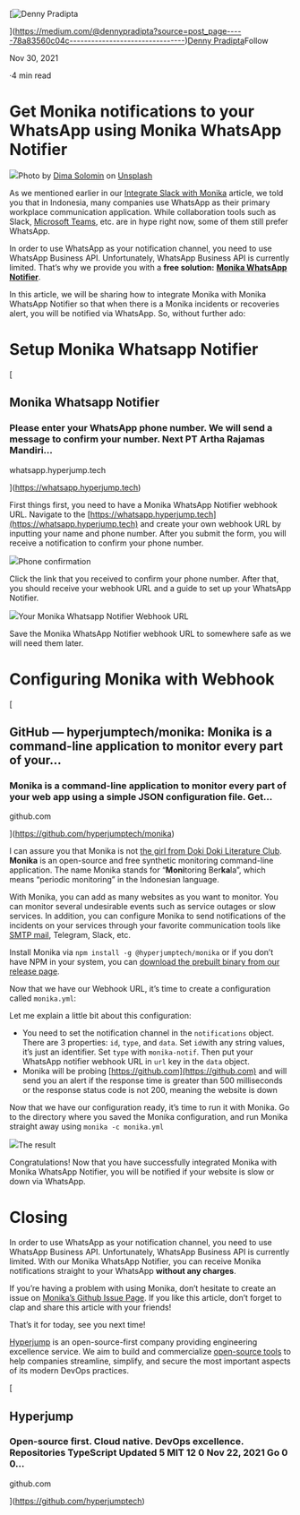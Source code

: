 [![Denny Pradipta](https://miro.medium.com/fit/c/48/48/1*xMyd0j43HlsG8Iots4I1ig.jpeg)

](https://medium.com/@dennypradipta?source=post_page-----78a83560c04c--------------------------------)[Denny Pradipta](https://medium.com/@dennypradipta?source=post_page-----78a83560c04c--------------------------------)Follow

Nov 30, 2021

·4 min read

# Get Monika notifications to your WhatsApp using Monika WhatsApp Notifier

![](https://miro.medium.com/max/1400/0*6dHnlfk8uK2egusE)Photo by [Dima Solomin](https://unsplash.com/@solomin_d?utm_source=medium&utm_medium=referral) on [Unsplash](https://unsplash.com?utm_source=medium&utm_medium=referral)

As we mentioned earlier in our [Integrate Slack with Monika](https://medium.com/hyperjump-tech/integrate-monika-with-your-slack-channels-to-receive-monika-notifications-using-incoming-webhook-9ed13e5a910e) article, we told you that in Indonesia, many companies use WhatsApp as their primary workplace communication application. While collaboration tools such as Slack, [Microsoft Teams](https://medium.com/hyperjump-tech/integrate-monika-with-microsoft-teams-get-notifications-straight-to-your-channels-using-incoming-3292147d6758), etc. are in hype right now, some of them still prefer WhatsApp.

In order to use WhatsApp as your notification channel, you need to use WhatsApp Business API. Unfortunately, WhatsApp Business API is currently limited. That’s why we provide you with a **free solution:** [**Monika WhatsApp Notifier**](https://whatsapp.hyperjump.tech/).

In this article, we will be sharing how to integrate Monika with Monika WhatsApp Notifier so that when there is a Monika incidents or recoveries alert, you will be notified via WhatsApp. So, without further ado:

# Setup Monika Whatsapp Notifier

[

## Monika Whatsapp Notifier

### Please enter your WhatsApp phone number. We will send a message to confirm your number. Next PT Artha Rajamas Mandiri…

whatsapp.hyperjump.tech

](https://whatsapp.hyperjump.tech)

First things first, you need to have a Monika WhatsApp Notifier webhook URL. Navigate to the [https://whatsapp.hyperjump.tech](https://whatsapp.hyperjump.tech) and create your own webhook URL by inputting your name and phone number. After you submit the form, you will receive a notification to confirm your phone number.

![](https://miro.medium.com/max/962/1*So_BtEM7KNmimTYjWNqu5w.png)Phone confirmation

Click the link that you received to confirm your phone number. After that, you should receive your webhook URL and a guide to set up your WhatsApp Notifier.

![](https://miro.medium.com/max/962/1*Le0rDvF8uZF4542Gr_y8wg.png)Your Monika Whatsapp Notifier Webhook URL

Save the Monika WhatsApp Notifier webhook URL to somewhere safe as we will need them later.

# Configuring Monika with Webhook

[

## GitHub — hyperjumptech/monika: Monika is a command-line application to monitor every part of your…

### Monika is a command-line application to monitor every part of your web app using a simple JSON configuration file. Get…

github.com

](https://github.com/hyperjumptech/monika)

I can assure you that Monika is not [the girl from Doki Doki Literature Club](<https://doki-doki-literature-club.fandom.com/wiki/Monika_(DDLC)>). **Monika** is an open-source and free synthetic monitoring command-line application. The name Monika stands for “**Moni**toring Ber**ka**la”, which means “periodic monitoring” in the Indonesian language.

With Monika, you can add as many websites as you want to monitor. You can monitor several undesirable events such as service outages or slow services. In addition, you can configure Monika to send notifications of the incidents on your services through your favorite communication tools like [SMTP mail](https://medium.com/hyperjump-tech/get-notified-by-e-mail-when-your-website-is-down-using-monika-a-guide-to-smtp-notification-channel-91dfcbed2bf8), Telegram, Slack, etc.

Install Monika via `npm install -g @hyperjumptech/monika` or if you don’t have NPM in your system, you can [download the prebuilt binary from our release page](https://github.com/hyperjumptech/monika/releases).

Now that we have our Webhook URL, it’s time to create a configuration called `monika.yml`:

Let me explain a little bit about this configuration:

- You need to set the notification channel in the `notifications` object. There are 3 properties: `id`, `type`, and `data`. Set `id`with any string values, it’s just an identifier. Set `type` with `monika-notif`. Then put your WhatsApp notifier webhook URL in `url` key in the `data` object.
- Monika will be probing [https://github.com](https://github.com) and will send you an alert if the response time is greater than 500 milliseconds or the response status code is not 200, meaning the website is down

Now that we have our configuration ready, it’s time to run it with Monika. Go to the directory where you saved the Monika configuration, and run Monika straight away using `monika -c monika.yml`

![](https://miro.medium.com/max/1400/1*JyohP5ybvPy0tNMCFciwLg.png)The result

Congratulations! Now that you have successfully integrated Monika with Monika WhatsApp Notifier, you will be notified if your website is slow or down via WhatsApp.

# Closing

In order to use WhatsApp as your notification channel, you need to use WhatsApp Business API. Unfortunately, WhatsApp Business API is currently limited. With our Monika WhatsApp Notifier, you can receive Monika notifications straight to your WhatsApp **without any charges**.

If you’re having a problem with using Monika, don’t hesitate to create an issue on [Monika’s Github Issue Page](https://github.com/hyperjumptech/monika/issues). If you like this article, don’t forget to clap and share this article with your friends!

That’s it for today, see you next time!

[Hyperjump](https://hyperjump.tech/) is an open-source-first company providing engineering excellence service. We aim to build and commercialize [open-source tools](https://github.com/hyperjumptech) to help companies streamline, simplify, and secure the most important aspects of its modern DevOps practices.

[

## Hyperjump

### Open-source first. Cloud native. DevOps excellence. Repositories TypeScript Updated 5 MIT 12 0 Nov 22, 2021 Go 0 0…

github.com

](https://github.com/hyperjumptech)
